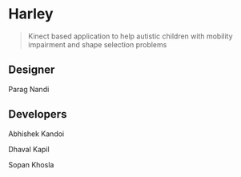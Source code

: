# Harley

> Kinect based application to help autistic children with mobility impairment and shape selection problems

## Designer

Parag Nandi

## Developers

Abhishek Kandoi

Dhaval Kapil

Sopan Khosla